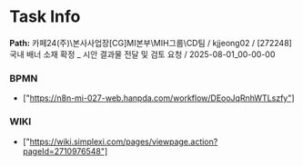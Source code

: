 # Task Info

**Path:** 카페24(주)\본사사업장\[CG]MI본부\MIH그룹\CD팀 / kjjeong02 / [272248] 국내 배너 소재 확정 _ 시안 결과물 전달 및 검토 요청 / 2025-08-01_00-00-00

### BPMN
- ["https://n8n-mi-027-web.hanpda.com/workflow/DEooJqRnhWTLszfy"]

### WIKI
- ["https://wiki.simplexi.com/pages/viewpage.action?pageId=2710976548"]

